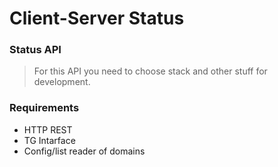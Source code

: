 # **Client-Server** Status

### Status API
> For this API you need to choose stack and other stuff for development.

### Requirements
- HTTP REST
- TG Intarface
- Config/list reader of domains
